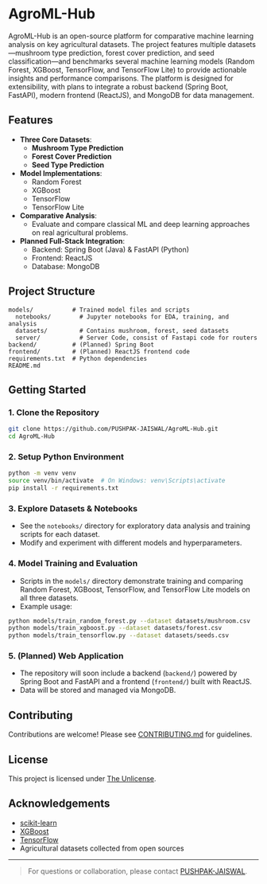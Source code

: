 # AgroML-Hub

AgroML-Hub is an open-source platform for comparative machine learning analysis on key agricultural datasets. The project features multiple datasets—mushroom type prediction, forest cover prediction, and seed classification—and benchmarks several machine learning models (Random Forest, XGBoost, TensorFlow, and TensorFlow Lite) to provide actionable insights and performance comparisons. The platform is designed for extensibility, with plans to integrate a robust backend (Spring Boot, FastAPI), modern frontend (ReactJS), and MongoDB for data management.

## Features

- **Three Core Datasets**:  
  - **Mushroom Type Prediction**  
  - **Forest Cover Prediction**  
  - **Seed Type Prediction**
- **Model Implementations**:  
  - Random Forest  
  - XGBoost  
  - TensorFlow  
  - TensorFlow Lite
- **Comparative Analysis**:  
  - Evaluate and compare classical ML and deep learning approaches on real agricultural problems.
- **Planned Full-Stack Integration**:  
  - Backend: Spring Boot (Java) & FastAPI (Python)  
  - Frontend: ReactJS  
  - Database: MongoDB

## Project Structure

```
models/           # Trained model files and scripts
  notebooks/        # Jupyter notebooks for EDA, training, and analysis
  datasets/         # Contains mushroom, forest, seed datasets
  server/           # Server Code, consist of Fastapi code for routers
backend/          # (Planned) Spring Boot 
frontend/         # (Planned) ReactJS frontend code
requirements.txt  # Python dependencies
README.md
```

## Getting Started

### 1. Clone the Repository

```bash
git clone https://github.com/PUSHPAK-JAISWAL/AgroML-Hub.git
cd AgroML-Hub
```

### 2. Setup Python Environment

```bash
python -m venv venv
source venv/bin/activate  # On Windows: venv\Scripts\activate
pip install -r requirements.txt
```

### 3. Explore Datasets & Notebooks

- See the `notebooks/` directory for exploratory data analysis and training scripts for each dataset.
- Modify and experiment with different models and hyperparameters.

### 4. Model Training and Evaluation

- Scripts in the `models/` directory demonstrate training and comparing Random Forest, XGBoost, TensorFlow, and TensorFlow Lite models on all three datasets.
- Example usage:

```bash
python models/train_random_forest.py --dataset datasets/mushroom.csv
python models/train_xgboost.py --dataset datasets/forest.csv
python models/train_tensorflow.py --dataset datasets/seeds.csv
```

### 5. (Planned) Web Application

- The repository will soon include a backend (`backend/`) powered by Spring Boot and FastAPI and a frontend (`frontend/`) built with ReactJS.
- Data will be stored and managed via MongoDB.

## Contributing

Contributions are welcome! Please see [CONTRIBUTING.md](CONTRIBUTING.md) for guidelines.

## License

This project is licensed under [The Unlicense](LICENSE).

## Acknowledgements

- [scikit-learn](https://scikit-learn.org/)
- [XGBoost](https://xgboost.ai/)
- [TensorFlow](https://www.tensorflow.org/)
- Agricultural datasets collected from open sources

---

> For questions or collaboration, please contact [PUSHPAK-JAISWAL](https://github.com/PUSHPAK-JAISWAL).

